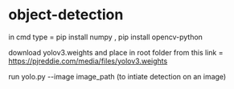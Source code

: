 # object-detection

in cmd type = pip install numpy , pip install opencv-python

download yolov3.weights and place in root folder from this link = https://pjreddie.com/media/files/yolov3.weights

run yolo.py --image image_path (to intiate detection on an image)
